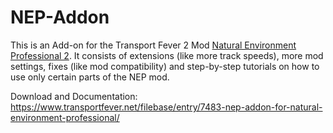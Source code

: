 # NEP-Addon

This is an Add-on for the Transport Fever 2 Mod [Natural Environment Professional 2](https://www.transportfever.net/filebase/entry/5942-natural-environment-professional-2/).
It consists of extensions (like more track speeds), more mod settings, fixes (like mod compatibility) and step-by-step tutorials on how to use only certain parts of the NEP mod.

Download and Documentation: https://www.transportfever.net/filebase/entry/7483-nep-addon-for-natural-environment-professional/
